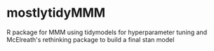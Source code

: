 # mostlytidyMMM
R package for MMM using tidymodels for hyperparameter tuning and McElreath's rethinking package to build a final stan model
